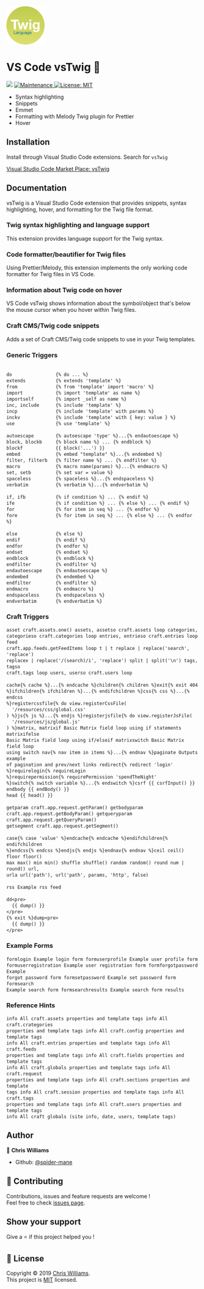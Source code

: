 <a href="https://marketplace.visualstudio.com/items?itemName=spider-mane.vs-twig">
  <img src="https://github.com/spider-mane/vs-twig/blob/master/images/icon.png?raw=true" alt="" width=100 height=100>
</a>

<h1>VS Code vsTwig 👋</h1>

<p>
  <img src="https://img.shields.io/badge/version-0.1.0-blue.svg?cacheSeconds=2592000" />
  <a href="https://github.com/spider-mane/vs-twig/graphs/commit-activity">
    <img alt="Maintenance" src="https://img.shields.io/badge/Maintained%3F-yes-green.svg" target="_blank" />
  </a>
  <a href="https://github.com/spider-mane/vs-twig/blob/master/LICENSE.md">
    <img alt="License: MIT" src="https://img.shields.io/badge/License-MIT-yellow.svg" target="_blank" />
  </a>
</p>

- Syntax highlighting
- Snippets
- Emmet
- Formatting with Melody Twig plugin for Prettier
- Hover

## Installation

Install through Visual Studio Code extensions. Search for `vsTwig`

[Visual Studio Code Market Place: vsTwig](https://marketplace.visualstudio.com/items?itemName=spider-mane.vs-twig)

## Documentation

vsTwig is a Visual Studio Code extension that provides snippets, syntax highlighting, hover, and formatting for the Twig file format.

### Twig syntax highlighting and language support

This extension provides language support for the Twig syntax.

### Code formatter/beautifier for Twig files

Using Prettier/Melody, this extension implements the only working code formatter for Twig files in VS Code.

### Information about Twig code on hover

VS Code vsTwig shows information about the symbol/object that's below the mouse cursor when you hover within Twig files.

### Craft CMS/Twig code snippets

Adds a set of Craft CMS/Twig code snippets to use in your Twig templates.

### Generic Triggers

```twig

do                {% do ... %}
extends           {% extends 'template' %}
from              {% from 'template' import 'macro' %}
import            {% import 'template' as name %}
importself        {% import _self as name %}
inc, include      {% include 'template' %}
incp              {% include 'template' with params %}
inckv             {% include 'template' with { key: value } %}
use               {% use 'template' %}

autoescape        {% autoescape 'type' %}...{% endautoescape %}
block, blockb     {% block name %} ... {% endblock %}
blockf            {{ block('...') }}
embed             {% embed "template" %}...{% endembed %}
filter, filterb   {% filter name %} ... {% endfilter %}
macro             {% macro name(params) %}...{% endmacro %}
set, setb         {% set var = value %}
spaceless         {% spaceless %}...{% endspaceless %}
verbatim          {% verbatim %}...{% endverbatim %}

if, ifb           {% if condition %} ... {% endif %}
ife               {% if condition %} ... {% else %} ... {% endif %}
for               {% for item in seq %} ... {% endfor %}
fore              {% for item in seq %} ... {% else %} ... {% endfor %}

else              {% else %}
endif             {% endif %}
endfor            {% endfor %}
endset            {% endset %}
endblock          {% endblock %}
endfilter         {% endfilter %}
endautoescape     {% endautoescape %}
endembed          {% endembed %}
endfilter         {% endfilter %}
endmacro          {% endmacro %}
endspaceless      {% endspaceless %}
endverbatim       {% endverbatim %}

```

### Craft Triggers

```twig
asset craft.assets.one() assets, assetso craft.assets loop categories,
categorieso craft.categories loop entries, entrieso craft.entries loop feed
craft.app.feeds.getFeedItems loop t | t replace | replace('search', 'replace')
replacex | replace('/(search)/i', 'replace') split | split('\n') tags, tagso
craft.tags loop users, userso craft.users loop

cache{% cache %}...{% endcache %}children{% children %}exit{% exit 404
%}ifchildren{% ifchildren %}...{% endifchildren %}css{% css %}...{% endcss
%}registercssfile{% do view.registerCssFile(
  '/resources/css/global.css'
) %}js{% js %}...{% endjs %}registerjsfile{% do view.registerJsFile(
  '/resources/js/global.js'
) %}matrix, matrixif Basic Matrix field loop using if statements matrixifelse
Basic Matrix field loop using if/elseif matrixswitch Basic Matrix field loop
using switch nav{% nav item in items %}...{% endnav %}paginate Outputs example
of pagination and prev/next links redirect{% redirect 'login'
%}requirelogin{% requireLogin
%}requirepermission{% requirePermission 'spendTheNight'
%}switch{% switch variable %}...{% endswitch %}csrf {{ csrfInput() }}
endbody {{ endBody() }}
head {{ head() }}

getparam craft.app.request.getParam() getbodyparam
craft.app.request.getBodyParam() getqueryparam craft.app.request.getQueryParam()
getsegment craft.app.request.getSegment()

case{% case 'value' %}endcache{% endcache %}endifchildren{% endifchildren
%}endcss{% endcss %}endjs{% endjs %}endnav{% endnav %}ceil ceil() floor floor()
max max() min min() shuffle shuffle() random random() round num | round() url,
urla url('path'), url('path', params, 'http', false)

rss Example rss feed

dd<pre>
  {{ dump() }}
</pre>
{% exit %}dump<pre>
  {{ dump() }}
</pre>
```

### Example Forms

```twig
formlogin Example login form formuserprofile Example user profile form
formuserregistration Example user registration form formforgotpassword Example
forgot password form formsetpassword Example set password form formsearch
Example search form formsearchresults Example search form results
```

### Reference Hints

```twig
info All craft.assets properties and template tags info All craft.crategories
properties and template tags info All craft.config properties and template tags
info All craft.entries properties and template tags info All craft.feeds
properties and template tags info All craft.fields properties and template tags
info All craft.globals properties and template tags info All craft.request
properties and template tags info All craft.sections properties and template
tags info All craft.session properties and template tags info All craft.tags
properties and template tags info All craft.users properties and template tags
info All craft globals (site info, date, users, template tags)
```

## Author

👤 **Chris Williams**

- Github: [@spider-mane](https://github.com/spider-mane)

## 🤝 Contributing

Contributions, issues and feature requests are welcome !<br />Feel free to check [issues page](https://github.com/spider-mane/vs-twig/issues).

## Show your support

Give a ⭐️ if this project helped you !

## 📝 License

Copyright © 2019 [Chris Williams](https://github.com/spider-mane).<br />
This project is [MIT](https://github.com/spider-mane/vs-twig/blob/master/LICENSE.md) licensed.

